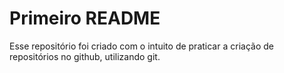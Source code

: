 # Primeiro README

Esse repositório foi criado com o intuito de praticar a criação de repositórios no github, utilizando git.
